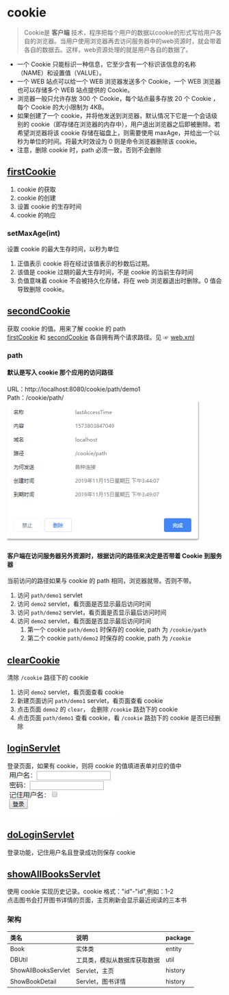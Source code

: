 # cookie
> Cookie是 **客户端** 技术，程序把每个用户的数据以cookie的形式写给用户各自的浏览器。当用户使用浏览器再去访问服务器中的web资源时，就会带着各自的数据去。这样，web资源处理的就是用户各自的数据了。<br>
* 一个 Cookie 只能标识一种信息，它至少含有一个标识该信息的名称（NAME）和设置值（VALUE）。 
* 一个 WEB 站点可以给一个 WEB 浏览器发送多个 Cookie，一个 WEB 浏览器也可以存储多个 WEB 站点提供的 Cookie。
* 浏览器一般只允许存放 300 个 Cookie，每个站点最多存放 20 个 Cookie ，每个 Cookie 的大小限制为 4KB。
* 如果创建了一个 cookie，并将他发送到浏览器，默认情况下它是一个会话级别的 cookie（即存储在浏览器的内存中），用户退出浏览器之后即被删除。若希望浏览器将该 cookie 存储在磁盘上，则需要使用 maxAge，并给出一个以秒为单位的时间。将最大时效设为 0 则是命令浏览器删除该 cookie。
* 注意，删除 cookie 时，path 必须一致，否则不会删除

## [firstCookie](src/main/java/org/lzn/FirstCookie.java)
1. cookie 的获取
2. cookie 的创建
3. 设置 cookie 的生存时间
4. cookie 的响应
### setMaxAge(int)
设置 cookie 的最大生存时间，以秒为单位
1. 正值表示 cookie 将在经过该值表示的秒数后过期。
2. 该值是 cookie 过期的最大生存时间，不是 cookie 的当前生存时间
3. 负值意味着 cookie 不会被持久化存储，将在 web 浏览器退出时删除。0 值会导致删除 cookie。
## [secondCookie](src/main/java/org/lzn/SecondCookie.java)
获取 cookie 的值。用来了解 cookie 的 path<br>
[firstCookie](src/main/java/org/lzn/FirstCookie.java) 和 [secondCookie](src/main/java/org/lzn/SecondCookie.java) 各自拥有两个请求路径。见 ☞ [web.xml](web/WEB-INF/web.xml)

### path
#### 默认是写入 cookie 那个应用的访问路径<br>
URL：http://localhost:8080/cookie/path/demo1<br>
Path：/cookie/path/<br>
![cookie](images/cookieDetail.png)
#### 客户端在访问服务器另外资源时，根据访问的路径来决定是否带着 Cookie 到服务器<br>
当前访问的路径如果与 cookie 的 path 相同，浏览器就带。否则不带。
1. 访问 `path/demo1` servlet
2. 访问 `demo2` servlet，看页面是否显示最后访问时间
3. 访问 `path/demo2` servlet，看页面是否显示最后访问时间
4. 访问 `demo2` servlet，看页面是否显示最后访问时间
    1. 第一个 cookie `path/demo1` 时保存的 cookie, path 为 `/cookie/path`
    2. 第二个 cookie `path/demo2` 时保存的 cookie, path 为 `/cookie`
## [clearCookie](src/main/java/org/lzn/ClearCookie.java)
清除 `/cookie` 路径下的 cookie
1. 访问 `demo2` servlet，看页面查看 cookie
2. 新建页面访问 `path/demo1` servlet，看页面查看 cookie
3. 点击页面 `demo2` 的 `clear`， 会删除 `/cookie` 路劲下的 cookie
4. 点击页面 `path/demo1` 查看 cookie，看 `/cookie` 路劲下的 cookie 是否已经删除
## [loginServlet](src/main/java/org/lzn/login/LoginServlet.java)
登录页面，如果有 cookie，则将 cookie 的值填进表单对应的值中<br>
![登录](images/login.png)
## [doLoginServlet](src/main/java/org/lzn/login/DoLoginServlet.java)
登录功能，记住用户名且登录成功则保存 cookie
## [showAllBooksServlet](src/main/java/org/lzn/history/ShowAllBooksServlet.java)
使用 cookie 实现历史记录。cookie 格式："id"-"id",例如：1-2<br>
点击图书会打开图书详情的页面，主页刷新会显示最近阅读的三本书<br>
### 架构
| 类名 | 说明 | package |
| :- | :- | :- |
| Book | 实体类 | entity |
| DBUtil | 工具类，模拟从数据库获取数据 | util |
| ShowAllBooksServlet | Servlet，主页 | history |
| ShowBookDetail | Servlet，图书详情 | history |